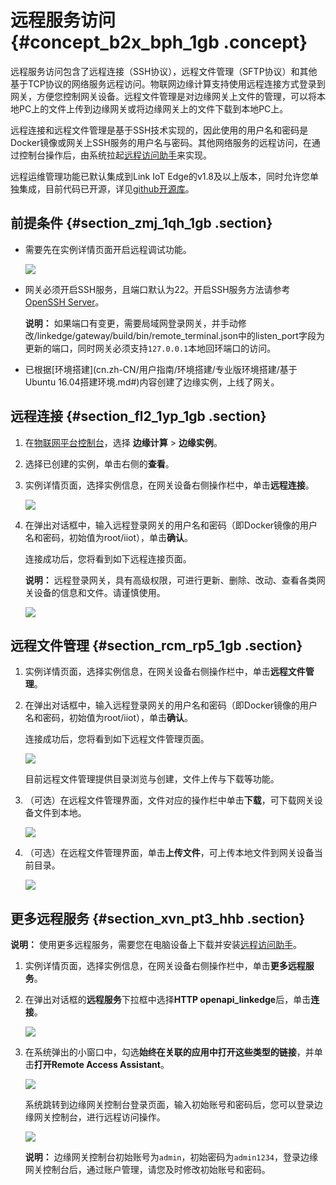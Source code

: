 # 远程服务访问 {#concept_b2x_bph_1gb .concept}

远程服务访问包含了远程连接（SSH协议），远程文件管理（SFTP协议）和其他基于TCP协议的网络服务远程访问。物联网边缘计算支持使用远程连接方式登录到网关，方便您控制网关设备。远程文件管理是对边缘网关上文件的管理，可以将本地PC上的文件上传到边缘网关或将边缘网关上的文件下载到本地PC上。

远程连接和远程文件管理是基于SSH技术实现的，因此使用的用户名和密码是Docker镜像或网关上SSH服务的用户名与密码。其他网络服务的远程访问，在通过控制台操作后，由系统拉起[远程访问助手](cn.zh-CN/用户指南/远程运维管理/远程访问助手.md#)来实现。

远程运维管理功能已默认集成到Link IoT Edge的v1.8及以上版本，同时允许您单独集成，目前代码已开源，详见[github开源库](https://github.com/alibaba/iot_remote_access/wiki)。

## 前提条件 {#section_zmj_1qh_1gb .section}

-   需要先在实例详情页面开启远程调试功能。

    ![](http://static-aliyun-doc.oss-cn-hangzhou.aliyuncs.com/assets/img/76886/155800113446258_zh-CN.png)

-   网关必须开启SSH服务，且端口默认为22。开启SSH服务方法请参考[OpenSSH Server](https://help.ubuntu.com/lts/serverguide/openssh-server.html.en)。

    **说明：** 如果端口有变更，需要局域网登录网关，并手动修改/linkedge/gateway/build/bin/remote\_terminal.json中的listen\_port字段为更新的端口，同时网关必须支持`127.0.0.1`本地回环端口的访问。

-   已根据[环境搭建](cn.zh-CN/用户指南/环境搭建/专业版环境搭建/基于Ubuntu 16.04搭建环境.md#)内容创建了边缘实例，上线了网关。

## 远程连接 {#section_fl2_1yp_1gb .section}

1.  在[物联网平台控制台](http://iot.console.aliyun.com/)，选择 **边缘计算** \> **边缘实例**。
2.  选择已创建的实例，单击右侧的**查看**。
3.  实例详情页面，选择实例信息，在网关设备右侧操作栏中，单击**远程连接**。

    ![](http://static-aliyun-doc.oss-cn-hangzhou.aliyuncs.com/assets/img/76886/155800113433850_zh-CN.png)

4.  在弹出对话框中，输入远程登录网关的用户名和密码（即Docker镜像的用户名和密码，初始值为root/iiot），单击**确认**。

    连接成功后，您将看到如下远程连接页面。

    **说明：** 远程登录网关，具有高级权限，可进行更新、删除、改动、查看各类网关设备的信息和文件。请谨慎使用。

    ![](http://static-aliyun-doc.oss-cn-hangzhou.aliyuncs.com/assets/img/76886/155800113433852_zh-CN.png)


## 远程文件管理 {#section_rcm_rp5_1gb .section}

1.  实例详情页面，选择实例信息，在网关设备右侧操作栏中，单击**远程文件管理**。
2.  在弹出对话框中，输入远程登录网关的用户名和密码（即Docker镜像的用户名和密码，初始值为root/iiot），单击**确认**。

    连接成功后，您将看到如下远程文件管理页面。

    ![](http://static-aliyun-doc.oss-cn-hangzhou.aliyuncs.com/assets/img/76886/155800113433851_zh-CN.png)

    目前远程文件管理提供目录浏览与创建，文件上传与下载等功能。

3.  （可选）在远程文件管理界面，文件对应的操作栏中单击**下载**，可下载网关设备文件到本地。

    ![](http://static-aliyun-doc.oss-cn-hangzhou.aliyuncs.com/assets/img/76886/155800113433862_zh-CN.png)

4.  （可选）在远程文件管理界面，单击**上传文件**，可上传本地文件到网关设备当前目录。

    ![](http://static-aliyun-doc.oss-cn-hangzhou.aliyuncs.com/assets/img/76886/155800113433863_zh-CN.png)


## 更多远程服务 {#section_xvn_pt3_hhb .section}

**说明：** 使用更多远程服务，需要您在电脑设备上下载并安装[远程访问助手](cn.zh-CN/用户指南/远程运维管理/远程访问助手.md#)。

1.  实例详情页面，选择实例信息，在网关设备右侧操作栏中，单击**更多远程服务**。
2.  在弹出对话框的**远程服务**下拉框中选择**HTTP openapi\_linkedge**后，单击**连接**。

    ![](http://static-aliyun-doc.oss-cn-hangzhou.aliyuncs.com/assets/img/76886/155800113443134_zh-CN.png)

3.  在系统弹出的小窗口中，勾选**始终在关联的应用中打开这些类型的链接**，并单击**打开Remote Access Assistant**。

    ![](http://static-aliyun-doc.oss-cn-hangzhou.aliyuncs.com/assets/img/76886/155800113443136_zh-CN.png)

    系统跳转到边缘网关控制台登录页面，输入初始账号和密码后，您可以登录边缘网关控制台，进行远程访问操作。

    ![](http://static-aliyun-doc.oss-cn-hangzhou.aliyuncs.com/assets/img/76886/155800113443186_zh-CN.png)

    **说明：** 边缘网关控制台初始账号为`admin`，初始密码为`admin1234`，登录边缘网关控制台后，通过账户管理，请您及时修改初始账号和密码。


